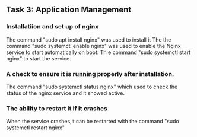 ## Task 3: Application Management

### Installatiion and set up of nginx
The command "sudo apt install nginx" was used to install it
The the command "sudo systemctl enable nginx" was used to enable the Nginx service to start automatically on boot.
Th
e command "sudo systemctl start nginx" to start the service.

### A check to ensure it is running properly after installation.
The command "sudo systemctl status nginx" which used to check the status of the nginx service and it showed active.

### The ability to restart it if it crashes
When the service crashes,it can be restarted with the command "sudo systemctl restart nginx"




